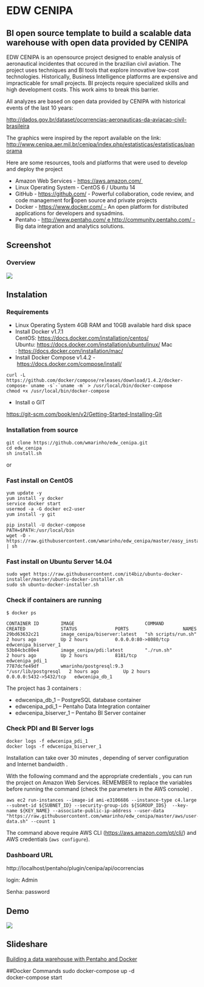 # EDW CENIPA 
## BI open source template to build a scalable data warehouse with open data provided by CENIPA

EDW CENIPA  is an opensource project designed to enable analysis of aeronautical incidentes that occured in the brazilian civil aviation. The project uses techniques and BI tools that explore innovative low-cost technologies. Historically, Business Intelligence platforms are expensive and impracticable for small projects. BI projects require specialized skills and high development costs. This work aims to break this barrier.

All analyzes are based on open data provided by CENIPA with historical events of the last 10 years:

http://dados.gov.br/dataset/ocorrencias-aeronauticas-da-aviacao-civil-brasileira

The graphics were inspired by the report available on the link:
http://www.cenipa.aer.mil.br/cenipa/index.php/estatisticas/estatisticas/panorama

Here are some resources, tools and platforms that were used to develop and deploy the project

* Amazon Web Services - https://aws.amazon.com/ 
* Linux Operating System - CentOS 6 / Ubuntu 14
* GitHub - https://github.com/ - Powerful collaboration, code review, and code management foropen source and private projects
* Docker - https://www.docker.com/ - An open platform for distributed applications for developers and sysadmins.
* Pentaho - http://www.pentaho.com/ e http://community.pentaho.com/ - Big data integration and analytics solutions.

## Screenshot
### Overview
![](https://raw.githubusercontent.com/wmarinho/edw_cenipa/master/demo/RxCwvo8.png)

## Instalation

### Requirements

* Linux Operating System 4GB RAM and 10GB available hard disk space
* Install Docker v1.7.1
	CentOS: https://docs.docker.com/installation/centos/
	Ubuntu: https://docs.docker.com/installation/ubuntulinux/
	Mac : https://docs.docker.com/installation/mac/
* Install Docker Compose v1.4.2 - https://docs.docker.com/compose/install/

```
curl -L https://github.com/docker/compose/releases/download/1.4.2/docker-compose-`uname -s`-`uname -m` > /usr/local/bin/docker-compose
chmod +x /usr/local/bin/docker-compose
```

* Install o GIT

https://git-scm.com/book/en/v2/Getting-Started-Installing-Git

### Installation from source

```
git clone https://github.com/wmarinho/edw_cenipa.git
cd edw_cenipa
sh install.sh
```
or

### Fast install on CentOS

```
yum update -y
yum install -y docker
service docker start
usermod -a -G docker ec2-user
yum install -y git

pip install -U docker-compose
PATH=$PATH:/usr/local/bin
wget -O - https://raw.githubusercontent.com/wmarinho/edw_cenipa/master/easy_install | sh
```

### Fast install on Ubuntu Server 14.04

```
sudo wget https://raw.githubusercontent.com/it4biz/ubuntu-docker-installer/master/ubuntu-docker-installer.sh
sudo sh ubuntu-docker-installer.sh
```



### Check if containers are running
```
$ docker ps

CONTAINER ID        IMAGE                          COMMAND                CREATED             STATUS              PORTS                    NAMES
29bd63632c21        image_cenipa/biserver:latest   "sh scripts/run.sh"    2 hours ago         Up 2 hours          0.0.0.0:80->8080/tcp     edwcenipa_biserver_1
53b84cbc80e4        image_cenipa/pdi:latest        "./run.sh"             2 hours ago         Up 2 hours          8181/tcp                 edwcenipa_pdi_1
7787dcfe49df        wmarinho/postgresql:9.3        "/usr/lib/postgresql   2 hours ago         Up 2 hours          0.0.0.0:5432->5432/tcp   edwcenipa_db_1
```

The project has 3 containers :

* edwcenipa_db_1 – PostgreSQL database container
* edwcenipa_pdi_1 – Pentaho Data Integration container
* edwcenipa_biserver_1 – Pentaho BI Server container


### Check PDI and BI Server logs

```
docker logs -f edwcenipa_pdi_1
docker logs -f edwcenipa_biserver_1
```

Installation can take over 30 minutes , depending of server configuration and Internet bandwidth . 

With the following command and the appropriate credentials , you can run the project on Amazon Web Services. REMEMBER to replace the variables before running the command (check the parameters in the AWS console) . 

```
aws ec2 run-instances --image-id ami-e3106686 --instance-type c4.large --subnet-id ${SUBNET_ID} --security-group-ids ${SGROUP_IDS}  --key-name ${KEY_NAME} --associate-public-ip-address --user-data "https://raw.githubusercontent.com/wmarinho/edw_cenipa/master/aws/user-data.sh" --count 1
```
The command above require AWS CLI (https://aws.amazon.com/pt/cli/) and AWS credentials (``` aws configure ```).

### Dashboard URL

http://localhost/pentaho/plugin/cenipa/api/ocorrencias

login: Admin

Senha: password


## Demo

![](https://raw.githubusercontent.com/wmarinho/edw_cenipa/master/demo/cenipa-demo.gif)

## Slideshare

[Building a data warehouse with Pentaho and Docker](http://pt.slideshare.net/wmarinho/building-a-data-warehouse-with-pentaho-and-docker-58940969)

##Docker Commands
sudo docker-compose up -d<BR>
docker-compose start<BR>


